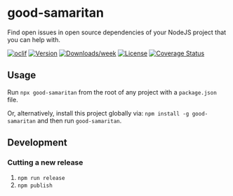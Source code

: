 # good-samaritan

Find open issues in open source dependencies of your NodeJS project that you can help with.

[![oclif](https://img.shields.io/badge/cli-oclif-brightgreen.svg)](https://oclif.io)
[![Version](https://img.shields.io/npm/v/good-samaritan.svg)](https://npmjs.org/package/good-samaritan)
[![Downloads/week](https://img.shields.io/npm/dw/good-samaritan.svg)](https://npmjs.org/package/good-samaritan)
[![License](https://img.shields.io/npm/l/good-samaritan.svg)](https://github.com/stdavis/good-samaritan/blob/master/package.json)
[![Coverage Status](https://coveralls.io/repos/github/stdavis/good-samaritan/badge.svg?branch=master)](https://coveralls.io/github/stdavis/good-samaritan?branch=master)

## Usage

Run `npx good-samaritan` from the root of any project with a `package.json` file.

Or, alternatively, install this project globally via: `npm install -g good-samaritan` and then run `good-samaritan`.

## Development

### Cutting a new release

1. `npm run release`
1. `npm publish`
